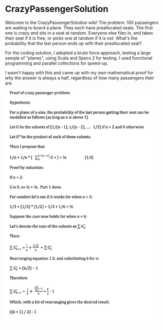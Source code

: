 # CrazyPassengerSolution
Welcome to the CrazyPassengerSolution wiki!
The problem:
100 passengers are waiting to board a plane.  They each have preallocated seats.  The first one is crazy and sits in a seat at random.  Everyone else files in, and takes their seat if it is free, or picks one at random if it is not.  What's the probability that the last person ends up with their preallocated seat?

For the coding solution, I adopted a brute force approach, testing a large sample of "planes", using Scala and Specs 2 for testing.  I used functional programming and parallel collections for speed-up.

I wasn't happy with this and came up with my own mathematical proof for why the answer is always a half, regardless of how many passengers their are.

![Alt text](https://github.com/gwooding/CrazyPassengerSolution/blob/master/Proof.png)
